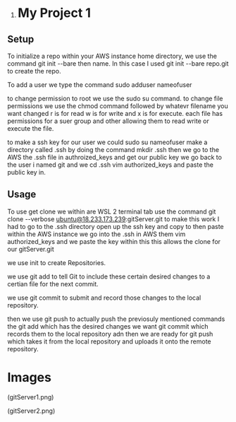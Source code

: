 1. # My Project 1


## Setup

To initialize a repo within your AWS instance home directory, we use the command git init --bare then name. In this case I used git init --bare repo.git to create the repo. 

To add a user we type the command sudo adduser nameofuser 

to change permission to root we use the sudo su command. to change file permissions we use the chmod command followed by whatevr filename you want changed r is for read w is for write and x is for execute.
each file has permissions for a suer group and other allowing them to read write or execute the file.

to make a ssh key for our user we could sudo su nameofuser make a directory called .ssh by doing the command mkdir .ssh then we go to the AWS the .ssh file in authroized_keys and get our public key we go back to the user i named git and we cd .ssh vim authorized_keys and paste the public key in.


## Usage 

To use get clone we within are WSL 2 terminal tab use the command git clone --verbose ubuntu@18.233.173.239:gitServer.git to make this work I had to go to the .ssh directory open up the ssh key and copy to then paste within the AWS instance we go into the .ssh in AWS them vim authorized_keys and we paste the key within this this allows the clone for our gitServer.git

we use init to create Repositories. 

we use git add to tell Git to include these certain desired changes to a certian file for the next commit.

we use git commit to submit and record those changes to the local repository.

then we use git push to actually push the previosuly mentioned commands the git add which has the desired changes we want git commit which records them to the local repository adn then we are ready for git push which takes it from the local repository and uploads it onto the remote repository.

# Images

(gitServer1.png)

(gitServer2.png)
